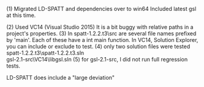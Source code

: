 (1)	Migrated LD-SPATT and dependencies over to win64
	Included latest gsl at this time.
	
(2) Used VC14 (Visual Studio 2015)
	It is a bit buggy with relative paths in a project's properties.
(3) In spatt-1.2.2.t3\src  are several file names prefixed by 'main'.
	Each of these have a int main function.
	In VC14, Solution Explorer, you can include or exclude to test.
(4) only two solution files were tested
		spatt-1.2.2.t3\spatt-1.2.2.t3.sln		
		gsl-2.1-src\VC14\libgsl.sln
(5) for gsl-2.1-src, I did not run full regression tests.

	
LD-SPATT does include a "large deviation"